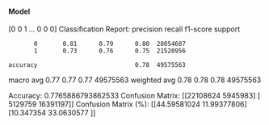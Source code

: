 #### Model
[0 0 1 ... 0 0 0]
Classification Report:
              precision    recall  f1-score   support

           0       0.81      0.79      0.80  28054607
           1       0.73      0.76      0.75  21520956

    accuracy                           0.78  49575563
   macro avg       0.77      0.77      0.77  49575563
weighted avg       0.78      0.78      0.78  49575563

Accuracy: 0.7765886793862533
Confusion Matrix:
[[22108624  5945983]
 [ 5129759 16391197]]
Confusion Matrix (%):
[[44.59581024 11.99377806]
 [10.347354   33.0630577 ]]

